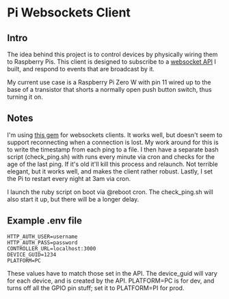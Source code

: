 Pi Websockets Client
====

## Intro
The idea behind this project is to control devices by physically wiring them to Raspberry Pis.  This client is designed to subscribe to a [websocket API](https://github.com/StephenWetzel/pi-controller) I built, and respond to events that are broadcast by it.

My current use case is a Raspberry Pi Zero W with pin 11 wired up to the base of a transistor that shorts a normally open push button switch, thus turning it on.

## Notes
I'm using [this gem](https://github.com/NullVoxPopuli/action_cable_client) for websockets clients.  It works well, but doesn't seem to support reconnecting when a connection is lost.  My work around for this is to write the timestamp from each ping to a file.  I then have a separate bash script (check_ping.sh) with runs every minute via cron and checks for the age of the last ping.  If it's old it'll kill this process and relaunch.  Not terrible elegant, but it works well, and makes the client rather robust.  Lastly, I set the Pi to restart every night at 3am via cron.

I launch the ruby script on boot via @reboot cron.  The check_ping.sh will also start it up, but there will be a longer delay.

## Example .env file
```
HTTP_AUTH_USER=username
HTTP_AUTH_PASS=password
CONTROLLER_URL=localhost:3000
DEVICE_GUID=1234
PLATFORM=PC
```
These values have to match those set in the API.  The device_guid will vary for each device, and is created by the API.  PLATFORM=PC is for dev, and turns off all the GPIO pin stuff; set it to PLATFORM=PI for prod.